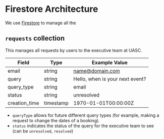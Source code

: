 # Firestore Architecture
We use [Firestore](https://firebase.google.com/docs/firestore) to manage all the 
## `requests` collection
This manages all requests by users to the executive team at UASC.

| **Field** 		| **Type** 	| **Example Value**               	|
|------------------	|----------	|---------------------------------	|
| email     		| string   	| name@domain.com                 	|
| query     		| string   	| Hello, when is your next event? 	|
| query_type 		| string   	| email                           	|
| status			| string	| unresolved						|
| creation_time		| timestamp	| 1970-01-01T00:00:00Z				|

- `queryType` allows for future different query types (for example, making a request to change the dates of a booking).
- `status` indicates the status of the query for the executive team to see (can be `unresolved`, `resolved`)
